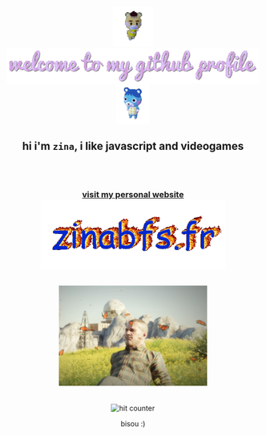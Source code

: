<div align="center">
<img src="img/marty.gif" alt="marty from animal crossing" height="80"> <img src="img/welcome.gif" alt="welcome to my github profile" align="center">
<img src="img/mirti.gif" alt="bluebear from animal crossing" height="80">
</div>

<div align="center">

## hi i'm `zina`, i like javascript and videogames

</div>

<br>
<br>

<h3 align="center">
<a href="https://zinabfs.fr/">visit my personal website <br>
<img src="https://github.com/zinabfs/zinabfs/blob/main/img/zinabfs.gif" alt="portfolio" align="center">
</a>
</h3>



<br>


<div align="center">
<img src="img/tarkov.png" alt="tarkov" align="center" height="200">
</div>
<br>
<br>
<div align="center">

<img src="https://profile-counter.glitch.me/zinabfs/count.svg" alt="hit counter" align="center">

</div>
<div align="center">

bisou :)
</div>

